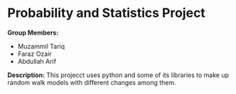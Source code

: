 # Probability and Statistics Project

**Group Members:**
 * Muzammil Tariq
 * Faraz Ozair
 * Abdullah Arif

**Description:**
This projecct uses python and some of its libraries to make up random walk models with different changes among them.
